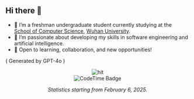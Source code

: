 ## Hi there 👋

- 🌱 I’m a freshman undergraduate student currently studying at the [School of Computer Science](https://cs.whu.edu.cn), [Wuhan University](https://www.whu.edu.cn).
- 🚀 I’m passionate about developing my skills in software engineering and artificial intelligence.  
- 🌟 Open to learning, collaboration, and new opportunities!

( Generated by GPT-4o )

<!--
**TonyYin0418/TonyYin0418** is a ✨ _special_ ✨ repository because its `README.md` (this file) appears on your GitHub profile.

Here are some ideas to get you started:

- 🔭 I’m currently working on ...
- 🌱 I’m currently learning ...
- 👯 I’m looking to collaborate on ...
- 🤔 I’m looking for help with ...
- 💬 Ask me about ...
- 📫 How to reach me: ...
- 😄 Pronouns: ...
- ⚡ Fun fact: ...
-->

<div align="center">
  <img src="https://hits.seeyoufarm.com/api/count/incr/badge.svg?url=https%3A%2F%2Fgithub.com%2FTonyYin0418&count_bg=%23000000&title_bg=%231F1F1F&icon=&icon_color=%23E7E7E7&title=hits&edge_flat=true"/ alt="hit" />
</div>

<div align="center">
<img href="https://codetime.dev" alt="CodeTime Badge" src="https://img.shields.io/endpoint?style=for-the-badge&color=123&url=https%3A%2F%2Fapi.codetime.dev%2Fshield%3Fid%3D31428%26project%3D%26in=0">
</div>


<p align="center"><em>Statistics starting from February 6, 2025.</em></p>

